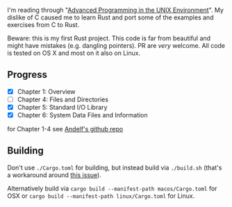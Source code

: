 I'm reading through "[Advanced Programming in the UNIX Environment](https://www.amazon.com/dp/0321637739)". My dislike of C caused me to learn Rust and port some of the examples and exercises from C to Rust.

Beware: this is my first Rust project. This code is far from beautiful and might have mistakes (e.g. dangling pointers). PR are *very* welcome. All code is tested on OS X and most on it also on Linux.

## Progress

- [x] Chapter 1: Overview
- [ ] Chapter 4: Files and Directories
- [x] Chapter 5: Standard I/O Library
- [x] Chapter 6: System Data Files and Information

for Chapter 1-4 see [Andelf's github repo](https://github.com/andelf/rust-apue)

## Building

Don't use `./Cargo.toml` for building, but instead build via `./build.sh` (that's a workaround around [this issue](https://github.com/rust-lang/cargo/issues/3138)).

Alternatively build via `cargo build --manifest-path macos/Cargo.toml` for OSX or `cargo build --manifest-path linux/Cargo.toml` for Linux.